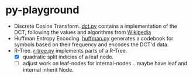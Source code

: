 # py-playground

- Discrete Cosine Transform. [dct.py](/blob/master/dct.py) contains a implementation of the DCT, following the values and algorithms from [Wikipedia](https://en.wikipedia.org/wiki/JPEG#Discrete_cosine_transform)
- Huffman Entropy Encoding. [huffman.py](/blob/master/huffman.py) generates a codebook for symbols based on their frequency and encodes the DCT'd data.
- R-Tree. [r-tree.py](/blob/master/r-tree.py) implements parts of a R-Tree.
  - [x] quadratic split indicies of a leaf node.
  - [ ] adjust work on leaf-nodes for internal-nodes .. maybe have leaf and internal inherit Node.
